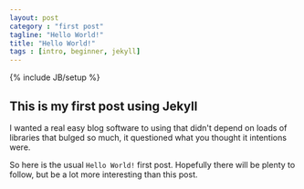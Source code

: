 ```yaml
---
layout: post
category : "first post"
tagline: "Hello World!"
title: "Hello World!"
tags : [intro, beginner, jekyll]
---
```


{% include JB/setup %}

## This is my first post using Jekyll

I wanted a real easy blog software to using that didn't depend on loads of libraries that bulged so much, it questioned what you thought it intentions were.

So here is the usual `Hello World!` first post. Hopefully there will be plenty to follow, but be a lot more interesting than this post.


